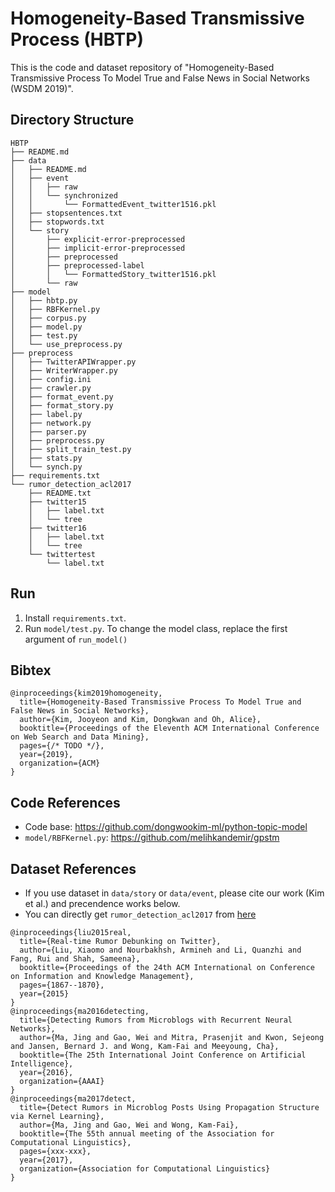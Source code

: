 # Homogeneity-Based Transmissive Process (HBTP)

This is the code and dataset repository of "Homogeneity-Based Transmissive Process To Model True and False News in Social Networks (WSDM 2019)".

## Directory Structure
```
HBTP
├── README.md
├── data
│   ├── README.md
│   ├── event
│   │   ├── raw
│   │   └── synchronized
│   │       └── FormattedEvent_twitter1516.pkl
│   ├── stopsentences.txt
│   ├── stopwords.txt
│   └── story
│       ├── explicit-error-preprocessed
│       ├── implicit-error-preprocessed
│       ├── preprocessed
│       ├── preprocessed-label
│       │   └── FormattedStory_twitter1516.pkl
│       └── raw
├── model
│   ├── hbtp.py
│   ├── RBFKernel.py
│   ├── corpus.py
│   ├── model.py
│   ├── test.py
│   └── use_preprocess.py
├── preprocess
│   ├── TwitterAPIWrapper.py
│   ├── WriterWrapper.py
│   ├── config.ini
│   ├── crawler.py
│   ├── format_event.py
│   ├── format_story.py
│   ├── label.py
│   ├── network.py
│   ├── parser.py
│   ├── preprocess.py
│   ├── split_train_test.py
│   ├── stats.py
│   └── synch.py
├── requirements.txt
└── rumor_detection_acl2017
    ├── README.txt
    ├── twitter15
    │   ├── label.txt
    │   └── tree
    ├── twitter16
    │   ├── label.txt
    │   └── tree
    └── twittertest
        └── label.txt
```

## Run
1. Install `requirements.txt`.
2. Run `model/test.py`. To change the model class, replace the first argument of `run_model()`

## Bibtex
```
@inproceedings{kim2019homogeneity,
  title={Homogeneity-Based Transmissive Process To Model True and False News in Social Networks},
  author={Kim, Jooyeon and Kim, Dongkwan and Oh, Alice},
  booktitle={Proceedings of the Eleventh ACM International Conference on Web Search and Data Mining},
  pages={/* TODO */},
  year={2019},
  organization={ACM}
}
```

## Code References
- Code base: https://github.com/dongwookim-ml/python-topic-model
- `model/RBFKernel.py`: https://github.com/melihkandemir/gpstm

## Dataset References
- If you use dataset in `data/story` or `data/event`, please cite our work (Kim et al.) and precendence works below.
- You can directly get `rumor_detection_acl2017` from [here](https://github.com/majingCUHK/Rumor_RvNN)

```
@inproceedings{liu2015real,
  title={Real-time Rumor Debunking on Twitter},
  author={Liu, Xiaomo and Nourbakhsh, Armineh and Li, Quanzhi and Fang, Rui and Shah, Sameena},
  booktitle={Proceedings of the 24th ACM International on Conference on Information and Knowledge Management},
  pages={1867--1870},
  year={2015}
}
@inproceedings{ma2016detecting,
  title={Detecting Rumors from Microblogs with Recurrent Neural Networks},
  author={Ma, Jing and Gao, Wei and Mitra, Prasenjit and Kwon, Sejeong and Jansen, Bernard J. and Wong, Kam-Fai and Meeyoung, Cha},
  booktitle={The 25th International Joint Conference on Artificial Intelligence},
  year={2016},
  organization={AAAI}
}
@inproceedings{ma2017detect,
  title={Detect Rumors in Microblog Posts Using Propagation Structure via Kernel Learning},
  author={Ma, Jing and Gao, Wei and Wong, Kam-Fai},
  booktitle={The 55th annual meeting of the Association for Computational Linguistics},
  pages={xxx-xxx},
  year={2017},
  organization={Association for Computational Linguistics}
}
```